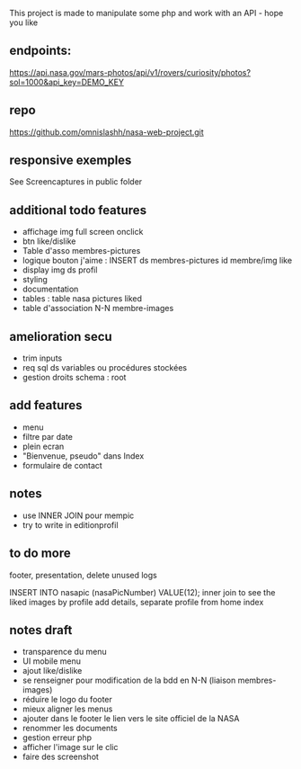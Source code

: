 This project is made to manipulate some php and work with an API - hope you like

## endpoints:  
https://api.nasa.gov/mars-photos/api/v1/rovers/curiosity/photos?sol=1000&api_key=DEMO_KEY  

## repo
https://github.com/omnislashh/nasa-web-project.git

## responsive exemples
See Screencaptures in public folder

## additional todo features
- affichage img full screen onclick
- btn like/dislike
- Table d'asso membres-pictures
- logique bouton j'aime : INSERT ds membres-pictures id membre/img like
- display img ds profil
- styling
- documentation
- tables : table nasa pictures liked
- table d'association N-N membre-images

## amelioration secu 
- trim inputs
- req sql ds variables ou procédures stockées
- gestion droits schema : root

## add features 
- menu
- filtre par date
- plein ecran
- "Bienvenue, pseudo" dans Index
- formulaire de contact

## notes
- use INNER JOIN pour mempic
- try to write in editionprofil

## to do more
footer, presentation,
delete unused logs

INSERT INTO nasapic (nasaPicNumber)
VALUE(12);
inner join to see the liked images by profile
add details, separate profile from home index

## notes draft
- transparence du menu 
- UI mobile menu
- ajout like/dislike
- se renseigner pour modification de la bdd en N-N (liaison membres- images)
- réduire le logo du footer
- mieux aligner les menus
- ajouter dans le footer le lien vers le site officiel de la NASA
- renommer les documents
- gestion erreur php
- afficher l'image sur le clic
- faire des screenshot

